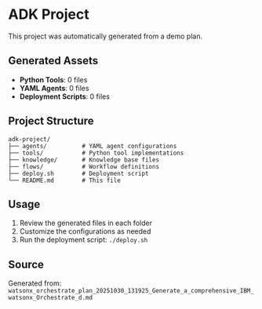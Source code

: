 # ADK Project

This project was automatically generated from a demo plan.

## Generated Assets

- **Python Tools**: 0 files
- **YAML Agents**: 0 files
- **Deployment Scripts**: 0 files

## Project Structure

```
adk-project/
├── agents/          # YAML agent configurations
├── tools/           # Python tool implementations
├── knowledge/       # Knowledge base files
├── flows/           # Workflow definitions
├── deploy.sh        # Deployment script
└── README.md        # This file
```

## Usage

1. Review the generated files in each folder
2. Customize the configurations as needed
3. Run the deployment script: `./deploy.sh`

## Source

Generated from: `watsonx_orchestrate_plan_20251030_131925_Generate_a_comprehensive_IBM_watsonx_Orchestrate_d.md`

